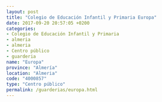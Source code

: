 ```yaml
---
layout: post
title: "Colegio de Educación Infantil y Primaria Europa"
date: 2017-09-20 20:57:05 +0200
categories:
- Colegio de Educación Infantil y Primaria
- almeria
- almeria
- Centro público
- guarderia
name: "Europa"
province: "Almería"
location: "Almeria"
code: "4000857"
type: "Centro público"
permalink: /guarderias/europa.html
---
```

